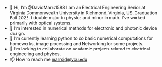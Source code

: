 - 👋 Hi, I’m @DavidMarrs1588 I am an Electrical Engineering Senior at Virginia Commonwealth University in Richmond, Virginia, US. Graduation Fall 2022. 
     I double major in physics and minor in math. I've worked primarily with optical systems. 
- 👀 I’m interested in numerical methods for electronic and photonic device design. 
- 🌱 I’m currently learning python to do basic numerical computations for homeworks, image processing and Networking for some projects. 
- 💞️ I’m looking to collaborate on academic projects related to electrical engineering and phyiscs.
- 📫 How to reach me 
marrsjd@vcu.edu

<!---
DavidMarrs1588/DavidMarrs1588 is a ✨ special ✨ repository because its `README.md` (this file) appears on your GitHub profile.
You can click the Preview link to take a look at your changes.
--->
